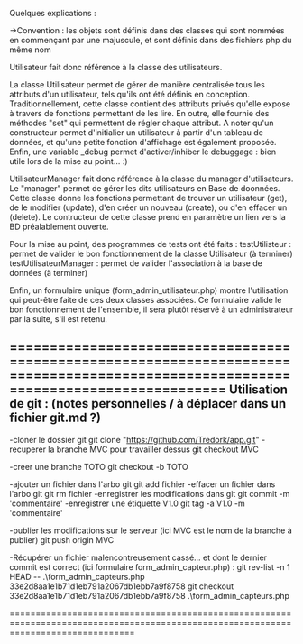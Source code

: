 Quelques explications :

->Convention : les objets sont définis dans des classes qui sont nommées en commençant par une majuscule, et sont définis dans des fichiers php du même nom

Utilisateur fait donc référence à la classe des utilisateurs.

La classe Utilisateur permet de gérer de manière centralisée tous les attributs d'un utilisateur, tels qu'ils ont été définis en conception.
Traditionnellement, cette classe contient des attributs privés qu'elle expose à travers de fonctions permettant de les lire.
En outre, elle fournie des méthodes "set" qui permettent de régler chaque attribut.
A noter qu'un constructeur permet d'initialier un utilisateur à partir d'un tableau de données, et qu'une petite fonction d'affichage est également proposée.
Enfin, une variable _debug permet d'activer/inhiber le debuggage : bien utile lors de la mise au point... :)

UtilisateurManager fait donc référence à la classe du manager d'utilisateurs.
Le "manager" permet de gérer les dits utilisateurs en Base de doonnées.
Cette classe donne les fonctions permettant de trouver un utilisateur (get), de le modifier (update), d'en créer un nouveau (create), ou d'en effacer un (delete).
Le contructeur de cette classe prend en paramètre un lien vers la BD préalablement ouverte.

Pour la mise au point, des programmes de tests ont été faits :
	testUtilisteur : permet de valider le bon fonctionnement de la classe Utilisateur (à terminer)
	testUtilisateurManager : permet de valider l'association à la base de données (à terminer)

Enfin, un formulaire unique (form_admin_utilisateur.php) montre l'utilisation qui peut-être faite de ces deux classes associées.
Ce formulaire valide le bon fonctionnement de l'ensemble, il sera plutôt réservé à un administrateur par la suite, s'il est retenu.

====================================================================================================================================
Utilisation de git : (notes personnelles / à déplacer dans un fichier git.md ?)
-------------------------------------------------------------------------------
-cloner le dossier git
	git clone "https://github.com/Tredork/app.git"
-recuperer la branche MVC pour travailler dessus
	git checkout MVC

-creer une branche TOTO
	git checkout -b TOTO

-ajouter un fichier dans l'arbo git
	git add fichier
-effacer un fichier dans l'arbo git
 	git rm fichier
-enregistrer les modifications dans git
	git commit -m 'commentaire'
-enregistrer une étiquette V1.0
	git tag -a V1.0 -m 'commentaire'

-publier les modifications sur le serveur (ici MVC est le nom de la branche à publier)
	git push origin MVC

-Récupérer un fichier malencontreusement cassé... et dont le dernier commit est correct (ici formulaire form_admin_capteur.php) :
	git rev-list -n 1 HEAD -- .\form_admin_capteurs.php
33e2d8aa1e1b71d1eb791a2067db1ebb7a9f8758
	git checkout 33e2d8aa1e1b71d1eb791a2067db1ebb7a9f8758 .\form_admin_capteurs.php	
	

====================================================================================================================================
